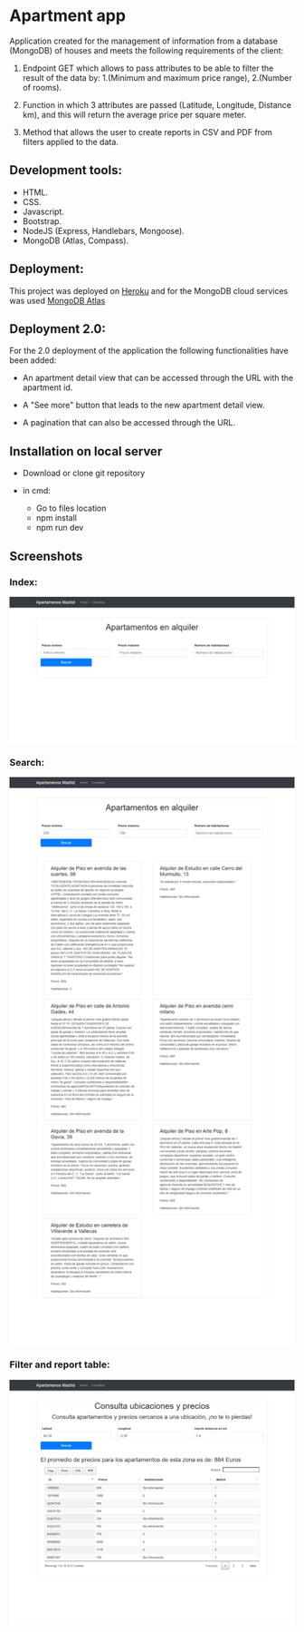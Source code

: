 # Apartment app

Application created for the management of information from a database (MongoDB) of houses and meets the following requirements of the client: 

1) Endpoint GET which allows to pass attributes to be able to filter the result of the data by: 1.(Minimum and maximum price range), 2.(Number of rooms).

2) Function in which 3 attributes are passed (Latitude, Longitude, Distance km), and this will return the average price per square meter.

3) Method that allows the user to create reports in CSV and PDF from filters applied to the data.

## Development tools:

* HTML.
* CSS.
* Javascript.
* Bootstrap.
* NodeJS (Express, Handlebars, Mongoose).
* MongoDB (Atlas, Compass).

## Deployment: 

This project was deployed on <a href= "https://thawing-ravine-09830.herokuapp.com/" target="_blank">Heroku</a>
and for the MongoDB cloud services was used <a href= "https://www.mongodb.com/cloud/atlas" target="_blank">MongoDB Atlas</a>

## Deployment 2.0:

For the 2.0 deployment of the application the following functionalities have been added:

* An apartment detail view that can be accessed through the URL with the apartment id.

* A "See more" button that leads to the new apartment detail view.

* A pagination that can also be accessed through the URL.


<h2> Installation on local server </h2>
 
 * Download or clone git repository
 * in cmd:
       
      * Go to files location
      * npm install
      * npm run dev
      
## Screenshots

### Index: 

![Image of App](https://github.com/OmarGReyes/apto-app/blob/master/src/public/img/index.png)

### Search:
![Image of App](https://github.com/OmarGReyes/apto-app/blob/master/src/public/img/busqueda.png)

### Filter and report table:

![Image of App](https://github.com/OmarGReyes/apto-app/blob/master/src/public/img/filtro.png)



